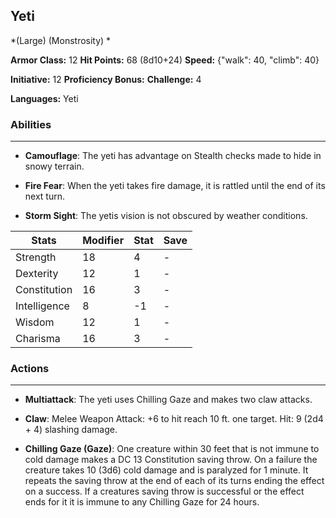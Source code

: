 ## Yeti
*(Large) (Monstrosity) *

**Armor Class:** 12
**Hit Points:** 68 (8d10+24)
**Speed:** {"walk": 40, "climb": 40}

**Initiative:** 12
**Proficiency Bonus:**
**Challenge:** 4

**Languages:** Yeti

### Abilities
 --- 
- **Camouflage**: The yeti has advantage on Stealth checks made to hide in snowy terrain.

- **Fire Fear**: When the yeti takes fire damage, it is rattled until the end of its next turn.

- **Storm Sight**: The yetis vision is not obscured by weather conditions.



| Stats | Modifier | Stat | Save
| ---- | ---- | ---- | ---- |
| Strength | 18 | 4 | - |
| Dexterity | 12 | 1 | - |
| Constitution | 16 | 3 | - |
| Intelligence | 8 | -1 | - |
| Wisdom | 12 | 1 | - |
| Charisma | 16 | 3 | - |

### Actions
 --- 
- **Multiattack**: The yeti uses Chilling Gaze and makes two claw attacks.

- **Claw**: Melee Weapon Attack: +6 to hit  reach 10 ft.  one target. Hit: 9 (2d4 + 4) slashing damage.

- **Chilling Gaze (Gaze)**: One creature within 30 feet that is not immune to cold damage makes a DC 13 Constitution saving throw. On a failure  the creature takes 10 (3d6) cold damage and is paralyzed for 1 minute. It repeats the saving throw at the end of each of its turns  ending the effect on a success. If a creatures saving throw is successful or the effect ends for it  it is immune to any Chilling Gaze for 24 hours.

